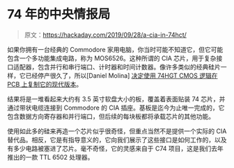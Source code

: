 # 74 年的中央情报局

> 原文：<https://hackaday.com/2019/09/28/a-cia-in-74hct/>

如果你拥有一台经典的 Commodore 家用电脑，你当时可能不知道它，但它可能包含一个多功能集成电路，称为 MOS6526。这种所谓的 CIA 芯片，用于复杂接口适配器，包含并行和串行端口、计时器和时间计数器。像许多类似的经典硅片一样，它已经停产很久了，所以[Daniel Molina] [决定使用 74HGT CMOS 逻辑在 PCB 上复制它的现代版本](https://hackaday.io/project/167744-74hct6526)。

结果将是一堆看起来大约有 3.5 英寸软盘大小的板，覆盖着表面贴装 74 芯片，并通过带状电缆连接到 Commodore 的 CIA 插座。基板是迄今为止唯一完成的，它包含数据方向寄存器和并行端口，但后续的每块板都将承载芯片的其他功能。

使用如此多的硅来再造一个芯片似乎很奇怪，但重点当然不是提供一个实际的 CIA 替代品。相反，它是有指导意义的，它向我们展示了这些接口是如何工作的，以及有多少电路被塞进了芯片。毫不奇怪，它的灵感来自于 C74 项目，这是我们去年推出的一款 TTL 6502 处理器。